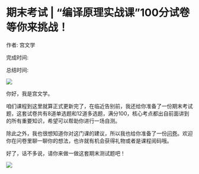 # 期末考试 \| “编译原理实战课”100分试卷等你来挑战！

作者: 宫文学

完成时间:

总结时间:

![](<https://static001.geekbang.org/resource/image/16/31/1615f2c15ebab23cf4015ae0db3fa031.jpg>)

<audio><source src="" type="audio/mpeg"></audio>

你好，我是宫文学。

咱们课程到这里就算正式更新完了，在临近告别前，我还给你准备了一份期末考试题，这套试卷共有8道单选题和12道多选题，满分100，核心考点都出自前面讲到的所有重要知识，希望可以帮助你进行一场自测。

除此之外，我也很想知道你对这门课的建议，所以我也给你准备了一份[问卷](<https://jinshuju.net/f/pcwmct>)。欢迎你在问卷里聊一聊你的想法，也许就有机会获得礼物或者是课程阅码哦。

好了，话不多说，请你来做一做这套期末测试题吧！

[![](<https://static001.geekbang.org/resource/image/28/a4/28d1be62669b4f3cc01c36466bf811a4.png?wh=1142*201>)](<http://time.geekbang.org/quiz/intro?act_id=211&exam_id=637>)

<!-- [[[read_end]]] -->

